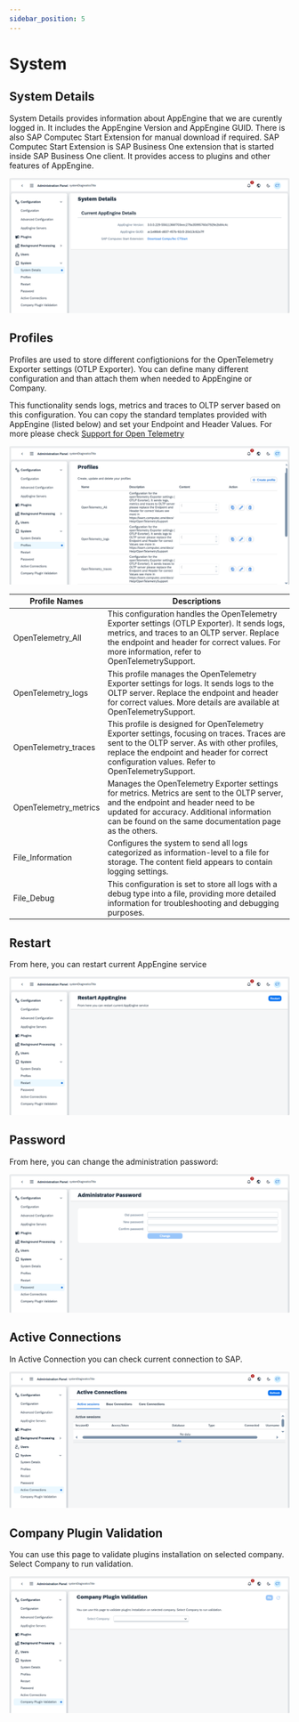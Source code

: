 ```yaml
---
sidebar_position: 5
---
```


# System

## System Details

System Details provides information about AppEngine that we are curently logged in. It includes the AppEngine Version and AppEngine GUID. There is also SAP Computec Start Extension for manual download if required. SAP Computec Start Extension is SAP Business One extension that is started inside SAP Business One client. It provides access to plugins and other features of AppEngine.

![System Details](./media/system/system-details.webp)

## Profiles

Profiles are used to store different configtionions for the OpenTelemetry Exporter settings (OTLP Exporter). You can define many different configuration and than attach them when needed to AppEngine or Company.

 This functionality sends logs, metrics and traces to OLTP server based on this configuration. You can copy the standard templates provided with AppEngine (listed below) and set your Endpoint and Header Values. For more please check [Support for Open Telemetry](https://learn.computec.one/docs/Help/OpenTelemetrySupport)

![System Profiles](./media/system/system-profiles.webp)

| Profile Names | Descriptions |
| --- | --- |
| OpenTelemetry_All |This configuration handles the OpenTelemetry Exporter settings (OTLP Exporter). It sends logs, metrics, and traces to an OLTP server. Replace the endpoint and header for correct values. For more information, refer to OpenTelemetrySupport. |
| OpenTelemetry_logs | This profile manages the OpenTelemetry Exporter settings for logs. It sends logs to the OLTP server. Replace the endpoint and header for correct values. More details are available at OpenTelemetrySupport. |
| OpenTelemetry_traces | This profile is designed for OpenTelemetry Exporter settings, focusing on traces. Traces are sent to the OLTP server. As with other profiles, replace the endpoint and header for correct configuration values. Refer to OpenTelemetrySupport. |
| OpenTelemetry_metrics | Manages the OpenTelemetry Exporter settings for metrics. Metrics are sent to the OLTP server, and the endpoint and header need to be updated for accuracy. Additional information can be found on the same documentation page as the others. |
| File_Information | Configures the system to send all logs categorized as information-level to a file for storage. The content field appears to contain logging settings. |
| File_Debug | This configuration is set to store all logs with a debug type into a file, providing more detailed information for troubleshooting and debugging purposes. |

## Restart

From here, you can restart current AppEngine service

![Restart AppEngine](./media/system/restart-appengine.webp)

## Password

From here, you can change the administration password:

![Administration Password](./media/system/admin-password.webp)

## Active Connections

In Active Connection you can check current connection to SAP.

![Active Connections](./media/system/active-connections.webp)

## Company Plugin Validation

You can use this page to validate plugins installation on selected company. Select Company to run validation.

![Company Plugin Validation](./media/system/co-plugin-validation.webp)

